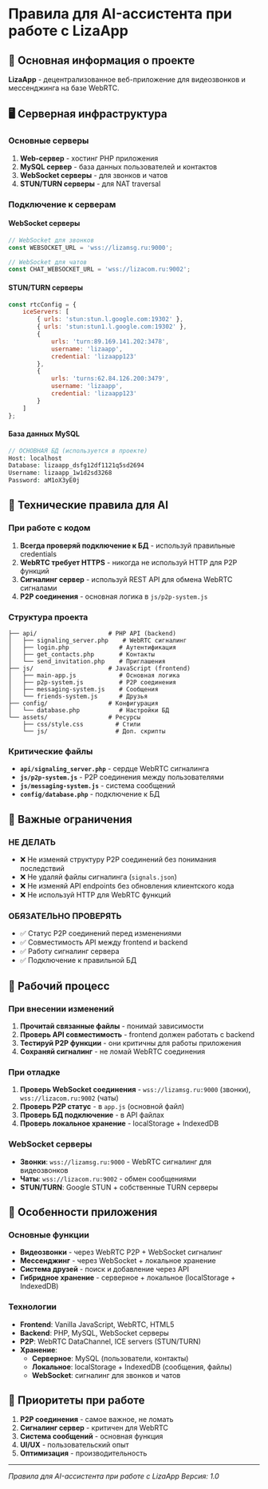 # Правила для AI-ассистента при работе с LizaApp

## 🎯 Основная информация о проекте

**LizaApp** - децентрализованное веб-приложение для видеозвонков и мессенджинга на базе WebRTC.

## 🖥 Серверная инфраструктура

### Основные серверы
1. **Web-сервер** - хостинг PHP приложения
2. **MySQL сервер** - база данных пользователей и контактов  
3. **WebSocket серверы** - для звонков и чатов
4. **STUN/TURN серверы** - для NAT traversal

### Подключение к серверам

#### WebSocket серверы
```javascript
// WebSocket для звонков
const WEBSOCKET_URL = 'wss://lizamsg.ru:9000';

// WebSocket для чатов  
const CHAT_WEBSOCKET_URL = 'wss://lizacom.ru:9002';
```

#### STUN/TURN серверы
```javascript
const rtcConfig = {
    iceServers: [
        { urls: 'stun:stun.l.google.com:19302' },
        { urls: 'stun:stun1.l.google.com:19302' },
        { 
            urls: 'turn:89.169.141.202:3478',
            username: 'lizaapp',
            credential: 'lizaapp123'
        },
        { 
            urls: 'turns:62.84.126.200:3479',
            username: 'lizaapp',
            credential: 'lizaapp123'
        }
    ]
};
```

#### База данных MySQL
```php
// ОСНОВНАЯ БД (используется в проекте)
Host: localhost
Database: lizaapp_dsfg12df1121q5sd2694
Username: lizaapp_1w1d2sd3268
Password: aM1oX3yE0j
```

## 🔧 Технические правила для AI

### При работе с кодом
1. **Всегда проверяй подключение к БД** - используй правильные credentials
2. **WebRTC требует HTTPS** - никогда не используй HTTP для P2P функций
3. **Сигналинг сервер** - используй REST API для обмена WebRTC сигналами
4. **P2P соединения** - основная логика в `js/p2p-system.js`

### Структура проекта
```
├── api/                    # PHP API (backend)
│   ├── signaling_server.php    # WebRTC сигналинг
│   ├── login.php              # Аутентификация
│   ├── get_contacts.php       # Контакты
│   └── send_invitation.php    # Приглашения
├── js/                     # JavaScript (frontend)
│   ├── main-app.js            # Основная логика
│   ├── p2p-system.js          # P2P соединения
│   ├── messaging-system.js    # Сообщения
│   └── friends-system.js      # Друзья
├── config/                 # Конфигурация
│   └── database.php           # Настройки БД
└── assets/                 # Ресурсы
    ├── css/style.css         # Стили
    └── js/                   # Доп. скрипты
```

### Критические файлы
- **`api/signaling_server.php`** - сердце WebRTC сигналинга
- **`js/p2p-system.js`** - P2P соединения между пользователями
- **`js/messaging-system.js`** - система сообщений
- **`config/database.php`** - подключение к БД

## 🚨 Важные ограничения

### НЕ ДЕЛАТЬ
- ❌ Не изменяй структуру P2P соединений без понимания последствий
- ❌ Не удаляй файлы сигналинга (`signals.json`)
- ❌ Не изменяй API endpoints без обновления клиентского кода
- ❌ Не используй HTTP для WebRTC функций

### ОБЯЗАТЕЛЬНО ПРОВЕРЯТЬ
- ✅ Статус P2P соединений перед изменениями
- ✅ Совместимость API между frontend и backend
- ✅ Работу сигналинг сервера
- ✅ Подключение к правильной БД

## 🔄 Рабочий процесс

### При внесении изменений
1. **Прочитай связанные файлы** - понимай зависимости
2. **Проверь API совместимость** - frontend должен работать с backend
3. **Тестируй P2P функции** - они критичны для работы приложения
4. **Сохраняй сигналинг** - не ломай WebRTC соединения

### При отладке
1. **Проверь WebSocket соединения** - `wss://lizamsg.ru:9000` (звонки), `wss://lizacom.ru:9002` (чаты)
2. **Проверь P2P статус** - в `app.js` (основной файл)
3. **Проверь БД подключение** - в API файлах
4. **Проверь локальное хранение** - localStorage + IndexedDB

### WebSocket серверы
- **Звонки**: `wss://lizamsg.ru:9000` - WebRTC сигналинг для видеозвонков
- **Чаты**: `wss://lizacom.ru:9002` - обмен сообщениями
- **STUN/TURN**: Google STUN + собственные TURN серверы

## 📱 Особенности приложения

### Основные функции
- **Видеозвонки** - через WebRTC P2P + WebSocket сигналинг
- **Мессенджинг** - через WebSocket + локальное хранение
- **Система друзей** - поиск и добавление через API
- **Гибридное хранение** - серверное + локальное (localStorage + IndexedDB)

### Технологии
- **Frontend**: Vanilla JavaScript, WebRTC, HTML5
- **Backend**: PHP, MySQL, WebSocket серверы
- **P2P**: WebRTC DataChannel, ICE servers (STUN/TURN)
- **Хранение**: 
  - **Серверное**: MySQL (пользователи, контакты)
  - **Локальное**: localStorage + IndexedDB (сообщения, файлы)
  - **WebSocket**: сигналинг для звонков и чатов

## 🎯 Приоритеты при работе

1. **P2P соединения** - самое важное, не ломать
2. **Сигналинг сервер** - критичен для WebRTC
3. **Система сообщений** - основная функция
4. **UI/UX** - пользовательский опыт
5. **Оптимизация** - производительность

---

*Правила для AI-ассистента при работе с LizaApp*
*Версия: 1.0*
